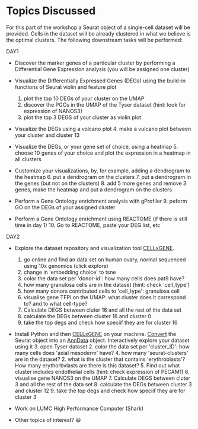 # Topics Discussed 

For this part of the workshop a Seurat object of a single-cell dataset will be provided. Cells in the dataset will be already clustered in what we believe is the optimal clusters. The following downstream tasks will be performed:

DAY1
* Discover the marker genes of a particular cluster by performing a Differential Gene Expression analysis (you will be assigned one cluster)
* Visualize the Differentially Expressed Genes (DEGs) using the build-in functions of Seurat violin and feature plot
   1. plot the top 10 DEGs of your cluster on the UMAP
   2. discover the PGCs in the UMAP of the Tyser dataset (hint: look for expression of NANOS3)
   3. plot the top 3 DEGS of your cluster as violin plot

* Visualize the DEGs using a volcano plot
  4. make a vulcano plot between your cluster and cluster 13
  
* Visualize the DEGs, or your gene set of choice, using a heatmap
  5. choose 10 genes of your choice and plot the expression in a heatmap in all clusters
  
* Customize your visualizations, by, for example, adding a dendrogram to the heatmap
  6. put a dendrogram on the clusters
  7. put a dendrogram in the genes (but not on the clusters)
  8. add 5 more genes and remove 3 genes, make the heatmap and put a dendrogram on the clusters
  
* Perform a Gene Ontology enrichment analysis with gProfiler
  9. peform GO on the DEGs of your assigned cluster
  
* Perform a Gene Ontology enrichment using REACTOME (if there is still time in day 1)
  10. Go to REACTOME, paste your DEG list, etc


DAY2  
* Explore the dataset repository and visualization tool  [CELLxGENE](https://cellxgene.cziscience.com/).
  1. go online and find an data set on human ovary, normal sequenced using 10x genomics (click explore)
  2. change in 'embedding choice' to tsne
  3. color the data set per 'donor-id': how many cells does pat9 have?
  4. how many granulosa cells are in the dataset (hint: check 'cell_type')
  5. how many donors contributed cells to 'cell_type': granulosa cell
  6. visualise gene TFPI on the UMAP: what cluster does it correspond to? and to what cell-type?
  7. Calculate DEGS between cluter 16 and all the rest of the data set
  8. calculate the DEGs between cluster 16 and cluster 0
  9. take the top  degs and check how speciif they are for cluster 16

* Install Python and then [CELLxGENE](https://github.com/chanzuckerberg/cellxgene) on your machine. [Convert](https://mojaveazure.github.io/seurat-disk/articles/convert-anndata.html) the Seurat object into an [AnnData](https://anndata.readthedocs.io/en/latest/) object. Interactively explore your dataset using it
  3. open Tyser dataset
  2. color the data set per 'cluster_ID': how many cells does 'axial mesoderm' have?
  4. how many 'seurat-clusters' are in the dataset?
  2. what is the cluster that contains 'erythroblasts'? How many erythorbvlasts are there is this dataset?
  5. Find out what cluster includes endothelial cells (hint: check expression of PECAM1)
  6. visualise gene NANOS3 on the UMAP
  7. Calculate DEGS between cluter 3 and all the rest of the data set
  8. calculate the DEGs between cluster 3 and cluster 12
  9. take the top degs and check how speciif they are for cluster 3
  
* Work on LUMC High Performance Computer (Shark)
* Other topics of interest? 😃  
